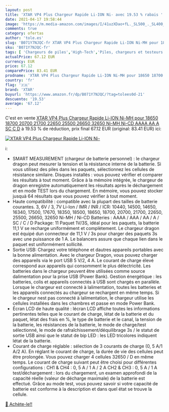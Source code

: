```yaml
---
layout: post
title: 'XTAR VP4 Plus Chargeur Rapide Li-ION Ni- avec 19.53 % rabais '
date: 2021-04-17 19:58:44
image: 'https://m.media-amazon.com/images/I/41uzXDao+fL._SL500_._SL400_.jpg'
comments: true
category: ofertas
author: 'tole.es'
slug: 'B071Y7NJQC-fr XTAR VP4 Plus Chargeur Rapide Li-ION Ni-MH pour 18650...'
sku: 'B071Y7NJQC-fr'
tags: [ 'Chargeurs de piles','High-Tech','Piles, chargeurs et testeurs','xtar', ]
actualPrice: 67.12 EUR
currency: EUR
price: 67.12
comparePrice: 83.41 EUR
prodname: 'XTAR VP4 Plus Chargeur Rapide Li-ION Ni-MH pour 18650 18700 20700 21700 22650 25500 26650 32650 Ni-MH Ni-CD AAAA AA A SC C D'
country: 'fr'
flag: '🇫🇷'
brand: 'XTAR'
buyurl: 'https://www.amazon.fr/dp/B071Y7NJQC/?tag=tolees0d-21'
descuento: '19.53'
average: '67.12'
---
```


C'est en vente [XTAR VP4 Plus Chargeur Rapide Li-ION Ni-MH pour 18650 18700 20700 21700 22650 25500 26650 32650 Ni-MH Ni-CD AAAA AA A SC C D](https://www.amazon.fr/dp/B071Y7NJQC/?tag=tolees0d-21)  à  19.53 % de réduction, prix final  67.12 EUR (original: 83.41 EUR) ici:

[![XTAR VP4 Plus Chargeur Rapide Li-ION Ni-](https://m.media-amazon.com/images/I/41uzXDao+fL._SL500_._SL400_.jpg)](https://www.amazon.fr/dp/B071Y7NJQC/?tag=tolees0d-21)

ℹ️:

- SMART MEASUREMENT (chargeur de batterie personnel) : le chargeur dragon peut mesurer la tension et la résistance interne de la batterie. Si vous utilisez des piles dans les paquets, sélectionnez les cellules de résistance similaire. Disques installés : vous pouvez vérifier et comparer les résultats à tout moment. Grâce à la mémoire intégrée, le chargeur de dragon enregistre automatiquement les résultats après le déchargement et en mode TEST lors du chargement. En mémoire, vous pouvez stocker jusquà 64 résultats que vous pouvez vérifier à tout moment.
- Haute compatibilité : compatible avec la plupart des tailles de batterie courantes. 3, 6V / 3, 7V Li-Ion / IMR / INR / ICR: 10440, 14500, 14650, 16340, 17500, 17670, 18350, 18500, 18650, 18700, 20700, 21700, 22650, 25500, 26650, 32650 Ni-MH / Ni-CD Batteries : AAAA / AAA / AA / A / SC / C / D Package: 11 Paquet 1V/3S, idéal pour les paquets, la batterie 11,1 V se recharge uniformément et complètement. Le chargeur dragon est équipé dun connecteur de 11,1 V / 3s pour charger des paquets 3s avec une puissance de 1 A. Le balancers assure que chaque lien dans le paquet est uniformément sollicité.
- Sortie USB: Chargez votre téléphone et dautres appareils portables avec la bonne alimentation. Avec le chargeur Dragon, vous pouvez charger des appareils via le port USB 5 V/2, 4 A. Le courant de charge élevé correspond aux appareils qui consomment le plus délectricité. Les batteries dans le chargeur peuvent être utilisées comme source dalimentation pour la prise USB (Power Bank). Gestion énergétique : les batteries, colis et appareils connectés à USB sont chargés en parallèle. Lorsque le chargeur est connecté à lalimentation, toutes les batteries et les appareils connectés au chargeur se rechargent en même temps. Si le chargeur nest pas connecté à lalimentation, le chargeur utilise les cellules installées dans les chambres et passe en mode Power Bank.
- Écran LCD de haute qualité : lécran LCD affiche toutes les informations pertinentes telles que le courant de charge, létat de la batterie et du paquet, létat des frais en %, le type de batterie et le canal, la tension de la batterie, les résistances de la batterie, le mode de charge/test sélectionné, le mode de rafraîchissement/déquilibrage 3s / le statut de sortie USB ainsi que le statut de bip LED : les LED tricolores indiquent létat de la batterie.
- Courant de charge réglable : sélection de 3 courants de charge (0, 5 A/1 A/2 A). En réglant le courant de charge, la durée de vie des cellules peut être prolongée. Vous pouvez charger 4 cellules 32650 / D en même temps. Le courant de charge suivant peut être choisi pour différentes configurations : CH1 & CH4 : 0, 5 A / 1 A / 2 A CH2 & CH3 : 0, 5 A / 1 A test/déchargement : lors du chargement, un examen approfondi de la capacité réelle (valeur de décharge maximale) de la batterie est effectué. Grâce au mode test, vous pouvez savoir si votre capacité de batterie est conforme à la description et dans quel état se trouve la cellule.

[🛒 Achète-le!!](https://www.amazon.fr/dp/B071Y7NJQC/?tag=tolees0d-21)
